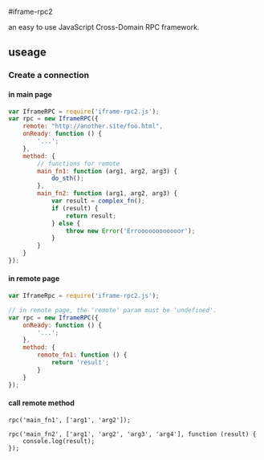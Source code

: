 #iframe-rpc2

an easy to use JavaScript Cross-Domain RPC framework.

## useage

### Create a connection

#### in main page
```javascript
var IframeRPC = require('iframe-rpc2.js');
var rpc = new IframeRPC({
    remote: "http://another.site/foo.html",
    onReady: function () {
        '...';
    },
    method: {
        // functions for remote
        main_fn1: function (arg1, arg2, arg3) {
            do_sth();
        },
        main_fn2: function (arg1, arg2, arg3) {
            var result = complex_fn();
            if (result) {
                return result;
            } else {
                throw new Error('Erroooooooooooor');
            }
        }
    }
});
```

#### in remote page
```javascript
var IframeRpc = require('iframe-rpc2.js');

// in remote page, the 'remote' param must be 'undefined'.
var rpc = new IframeRPC({
    onReady: function () {
        '...';
    },
    method: {
        remote_fn1: function () {
            return 'result';
        }
    }
});
```

#### call remote method
```
rpc('main_fn1', ['arg1', 'arg2']);

rpc('main_fn2', ['arg1', 'arg2', 'arg3', 'arg4'], function (result) {
    console.log(result);
});

```